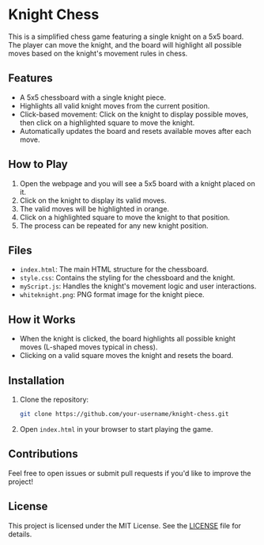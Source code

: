 # Knight Chess

This is a simplified chess game featuring a single knight on a 5x5 board. The player can move the knight, and the board will highlight all possible moves based on the knight's movement rules in chess.

## Features
- A 5x5 chessboard with a single knight piece.
- Highlights all valid knight moves from the current position.
- Click-based movement: Click on the knight to display possible moves, then click on a highlighted square to move the knight.
- Automatically updates the board and resets available moves after each move.

## How to Play
1. Open the webpage and you will see a 5x5 board with a knight placed on it.
2. Click on the knight to display its valid moves.
3. The valid moves will be highlighted in orange.
4. Click on a highlighted square to move the knight to that position.
5. The process can be repeated for any new knight position.

## Files
- `index.html`: The main HTML structure for the chessboard.
- `style.css`: Contains the styling for the chessboard and the knight.
- `myScript.js`: Handles the knight's movement logic and user interactions.
- `whiteknight.png`: PNG format image for the knight piece.

## How it Works
- When the knight is clicked, the board highlights all possible knight moves (L-shaped moves typical in chess).
- Clicking on a valid square moves the knight and resets the board.

## Installation
1. Clone the repository:
    ```bash
    git clone https://github.com/your-username/knight-chess.git
    ```
2. Open `index.html` in your browser to start playing the game.

## Contributions
Feel free to open issues or submit pull requests if you'd like to improve the project!

## License
This project is licensed under the MIT License. See the [LICENSE](LICENSE) file for details.
